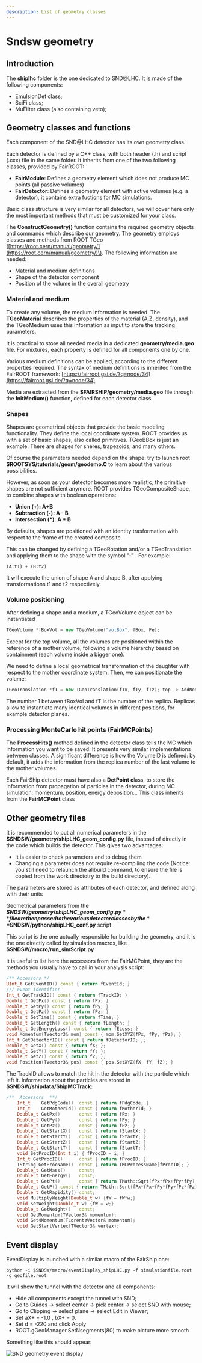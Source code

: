 ```yaml
---
description: List of geometry classes
---
```


# Sndsw geometry

## Introduction

The **shiplhc** folder is the one dedicated to SND@LHC. It is made of the following components:

* EmulsionDet class;
* SciFi class;
* MuFilter class \(also containing veto\);

## Geometry classes and functions

Each component of the SND@LHC detector has its own geometry class.

Each detector is defined by a C++ class, with both header \(.h\) and script \(.cxx\) file in the same folder. It inherits from one of the two following classes, provided by FairROOT:

* **FairModule**: Defines a geometry element which does not produce MC points \(all passive volumes\)
* **FairDetector**: Defines a geometry element with active volumes \(e.g. a detector\), it contains extra fuctions for MC simulations.

Basic class structure is very similar for all detectors, we will cover here only the most important methods that must be customized for your class.

 The **ConstructGeometry\(\)** function contains the required geometry objects and commands which describe our geometry. The geometry employs classes and methods from ROOT TGeo \([https://root.cern/manual/geometry/](https://root.cern/manual/geometry/)\). The following information are needed:

* Material and medium definitions
* Shape of the detector component
* Position of the volume in the overall geometry

### Material and medium

To create any volume, the medium information is needed. The **TGeoMaterial** describes the properties of the material \(A,Z, density\), and the TGeoMedium uses this information as input to store the tracking parameters.

It is practical to store all needed media in a dedicated **geometry/media.geo** file. For mixtures, each property is defined for all components one by one.

Various medium definitions can be applied, according to the different properties required. The syntax of medium definitions is inherited from the FairROOT framework: [https://fairroot.gsi.de/?q=node/34](https://fairroot.gsi.de/?q=node/34).

Media are extracted from the **$FAIRSHIP/geometry/media.geo** file through the **InitMedium\(\)** function, defined for each detector class

### Shapes

Shapes are geometrical objects that provide the basic modeling functionality. They define the local coordinate system. ROOT provides us with a set of basic shapes, also called primitives. TGeoBBox is just an example. There are shapes for sheres, trapezoids, and many others.

Of course the parameters needed depend on the shape: try to launch root **$ROOTSYS/tutorials/geom/geodemo.C** to learn about the various possibilities.

However, as soon as your detector becomes more realistic, the primitive shapes are not sufficient anymore. ROOT provides TGeoCompositeShape, to combine shapes with boolean operations:

* **Union \(+\): A+B**
* **Subtraction \(-\): A - B**
* **Intersection \(\*\): A \* B**

By defaults, shapes are positioned with an identity trasformation with respect to the frame of the created composite. 

This can be changed by defining a TGeoRotation and/or a TGeoTranslation and applying them to the shape with the symbol "**:"** . For example: 

`(A:t1) + (B:t2)`

It will execute the union of shape A and shape B, after applying transformations t1 and t2 respectively.

### Volume positioning

After defining a shape and a medium, a TGeoVolume object can be instantiated

```cpp
TGeoVolume *fBoxVol = new TGeoVolume("volBox", fBox, Fe);
```

Except for the top volume, all the volumes are positioned within the reference of a mother volume, following a volume hierarchy based on containment \(each volume inside a bigger one\).

We need to define a local geometrical transformation of the daughter with respect to the mother coordinate system. Then, we can positionate the volume:

```cpp
TGeoTranslation *fT = new TGeoTranslation(fTx, fTy, fTz); top -> AddNode(fBoxVol, 1, fT);
```

The number 1 between fBoxVol and fT is the number of the replica. Replicas allow to instantiate many identical volumes in different positions, for example detector planes.

### Processing MonteCarlo hit points \(FairMCPoints\)

The **ProcessHits\(\)** method defined in the detector class tells the MC which information you want to be saved. It presents very similar implementations between classes. A significant difference is how the VolumeID is defined: by default, it adds the information from the replica number of the last volume to the mother volumes.

Each FairShip detector must have also a **DetPoint c**lass, to store the information from propagation of particles in the detector, during MC simulation: momentum, position, energy deposition... This class inherits from the **FairMCPoint** class

## Other geometry files

It is recommended to put all numerical parameters in the **$SNDSW/geometry/shipLHC\_geom\_config.py** file, instead of directly in the code which builds the detector. This gives two advantages:

* It is easier to check parameters and to debug them
* Changing a parameter does not require re-compiling the code \(Notice: you still need to relaunch the alibuild command, to ensure the file is copied from the work directotry to the build directory\).

The parameters are stored as attributes of each detector, and defined along with their units

Geometrical parameters from the **$SNDSW/geometry/shipLHC\_geom\_config.py** file are then passed to the various detector classes by the **$SNDSW/python/shipLHC\_conf.py** script

This script is the one actually responsible for building the geometry, and it is the one directly called by simulation macros, like **$SNDSW/macro/run\_simScript.py**

It is useful to list here the accessors from the FairMCPoint, they are the methods you usually have to call in your analysis script:

```cpp
/** Accessors */
UInt_t GetEventID() const { return fEventId; }
/// event identifier
Int_t GetTrackID() const { return fTrackID; }
Double_t GetPx() const { return fPx; }
Double_t GetPy() const { return fPy; }
Double_t GetPz() const { return fPz; }
Double_t GetTime() const { return fTime; }
Double_t GetLength() const { return fLength; }
Double_t GetEnergyLoss() const { return fELoss; }
void Momentum(TVector3& mom) const { mom.SetXYZ(fPx, fPy, fPz); }
Int_t GetDetectorID() const { return fDetectorID; };
Double_t GetX() const { return fX; };
Double_t GetY() const { return fY; };
Double_t GetZ() const { return fZ; };
void Position(TVector3& pos) const { pos.SetXYZ(fX, fY, fZ); }
```

The TrackID allows to match the hit in the detector with the particle which left it. Information about the  particles are stored in **$SNDSW/shipdata/ShipMCTrack:**

```cpp
/**  Accessors  **/
    Int_t    GetPdgCode()  const { return fPdgCode; }
    Int_t    GetMotherId() const { return fMotherId; }
    Double_t GetPx()       const { return fPx; }
    Double_t GetPy()       const { return fPy; }
    Double_t GetPz()       const { return fPz; }
    Double_t GetStartX()   const { return fStartX; }
    Double_t GetStartY()   const { return fStartY; }
    Double_t GetStartZ()   const { return fStartZ; }
    Double_t GetStartT()   const { return fStartT; }
    void SetProcID(Int_t i) { fProcID = i; }
    Int_t GetProcID()      const { return fProcID; }
    TString GetProcName()  const { return TMCProcessName[fProcID]; }
    Double_t GetMass()     const;
    Double_t GetEnergy()   const;
    Double_t GetPt()       const { return TMath::Sqrt(fPx*fPx+fPy*fPy); }
    Double_t GetP() const { return TMath::Sqrt(fPx*fPx+fPy*fPy+fPz*fPz); }
    Double_t GetRapidity() const;
    void MultiplyWeight(Double_t w) {fW = fW*w;}
    void SetWeight(Double_t w) {fW = w;}
    Double_t GetWeight()   const;
    void GetMomentum(TVector3& momentum);
    void Get4Momentum(TLorentzVector& momentum);
    void GetStartVertex(TVector3& vertex);
```

## Event display

EventDisplay is launched with a similar macro of the FairShip one:

```text
python -i $SNDSW/macro/eventDisplay_shipLHC.py -f simulationfile.root -g geofile.root
```

It will show the tunnel with the detector and all components:

* Hide all components except the tunnel with SND;
* Go to Guides -&gt; select center -&gt; pick center -&gt; select SND with mouse;
* Go to Clipping -&gt; select plane -&gt; select Edit in Viewer;
* Set aX+ = -1.0 , bX+ = 0.
* Set d = -220 and click Apply
* ROOT.gGeoManager.SetNsegments\(80\) to make picture more smooth

Something like this should appear:

![SND geometry event display](../.gitbook/assets/snddisplay_withveto_tunnelopened.png)

 

